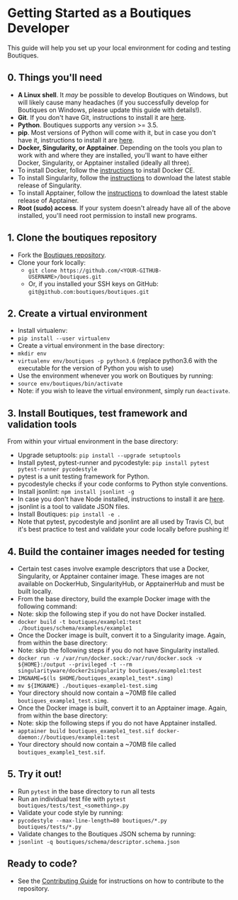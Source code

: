 # Getting Started as a Boutiques Developer

This guide will help you set up your local environment for coding and testing Boutiques.

## 0.   Things you'll need

-   **A Linux shell**. It _may_ be possible to develop Boutiques on Windows, but will likely cause many headaches (if you successfully develop for Boutiques on Windows, please update this guide with details!).
-   **Git**. If you don't have Git, instructions to install it are [here](https://git-scm.com/download/linux).
-   **Python**. Boutiques supports any version >= 3.5.
-   **pip**. Most versions of Python will come with it, but in case you don't have it, instructions to install it are [here](https://pip.pypa.io/en/stable/installing/).
-   **Docker, Singularity, or Apptainer**. Depending on the tools you plan to work with and where they are installed, you'll want to have either Docker, Singularity, or Apptainer installed (ideally all three).
  -   To install Docker, follow the  [instructions](https://docs.docker.com/install/overview/) to install Docker CE.
  -   To install Singularity, follow the [instructions](https://singularity.lbl.gov/install-linux) to download the latest stable release of Singularity.
  -   To install Apptainer, follow the [instructions](https://apptainer.org/docs/admin/main/installation.html) to download the latest stable release of Apptainer.
-   **Root (sudo) access**. If your system doesn't already have all of the above installed, you'll need root permission to install new programs.

## 1.   Clone the boutiques repository

-   Fork the [Boutiques repository](https://github.com/boutiques/boutiques).
-   Clone your fork locally: 
    -   `git clone https://github.com/<YOUR-GITHUB-USERNAME>/boutiques.git`
    -   Or, if you installed your SSH keys on GitHub:  `git@github.com:boutiques/boutiques.git`

## 2.   Create a virtual environment

-   Install virtualenv:
  -   `pip install --user virtualenv`
-   Create a virtual environment in the base directory:
  -   `mkdir env`
  -   `virtualenv env/boutiques -p python3.6`  (replace python3.6 with the executable for the version of Python you wish to use)
-   Use the environment whenever you work on Boutiques by running:
  -   `source env/boutiques/bin/activate`
-   Note: if you wish to leave the virtual environment, simply run `deactivate`.

## 3.   Install Boutiques, test framework and validation tools

From within your virtual environment in the base directory:
-   Upgrade setuptools: `pip install --upgrade setuptools`
-   Install pytest, pytest-runner and pycodestyle: `pip install pytest pytest-runner pycodestyle`
  -   pytest is a unit testing framework for Python.
  -   pycodestyle checks if your code conforms to Python style conventions.
-   Install jsonlint: `npm install jsonlint -g` 
  -   In case you don't have Node installed, instructions to install it are [here](https://www.npmjs.com/get-npm).
  -   jsonlint is a tool to validate JSON files. 
-   Install Boutiques: `pip install -e .`
-   Note that pytest, pycodestyle and jsonlint are all used by Travis CI, but it's best practice to test and validate your code locally before pushing it!

## 4.   Build the container images needed for testing

-   Certain test cases involve example descriptors that use a Docker, Singularity, or Apptainer container image. These images are not available on DockerHub, SingularityHub, or ApptainerHub and must be built locally.
-   From the base directory, build the example Docker image with the following command:
  -   Note: skip the following step if you do not have Docker installed.
  -   `docker build -t boutiques/example1:test ./boutiques/schema/examples/example1`
-   Once the Docker image is built, convert it to a Singularity image. Again, from within the base directory:
  -   Note: skip the following steps if you do not have Singularity installed.
  -   `docker run -v /var/run/docker.sock:/var/run/docker.sock -v ${HOME}:/output --privileged -t --rm singularityware/docker2singularity boutiques/example1:test`
  -   `IMGNAME=$(ls $HOME/boutiques_example1_test*.simg)`
  -   `mv ${IMGNAME} ./boutiques-example1-test.simg`
  -   Your directory should now contain a ~70MB file called `boutiques_example1_test.simg`.
-   Once the Docker image is built, convert it to an Apptainer image. Again, from within the base directory:
  -   Note: skip the following steps if you do not have Apptainer installed.
  -   `apptainer build boutiques_example1_test.sif docker-daemon://boutiques/example1:test`
  -   Your directory should now contain a ~70MB file called `boutiques_example1_test.sif`.

## 5.   Try it out!

-   Run `pytest` in the base directory to run all tests
-   Run an individual test file with `pytest boutiques/tests/test_<something>.py`
-   Validate your code style by running:
  -   `pycodestyle --max-line-length=80 boutiques/*.py boutiques/tests/*.py`
-   Validate changes to the Boutiques JSON schema by running:
  -   `jsonlint -q boutiques/schema/descriptor.schema.json`

## Ready to code?
-   See the [Contributing Guide](https://github.com/boutiques/boutiques/blob/master/CONTRIBUTING.md) for instructions on how to contribute to the repository.
